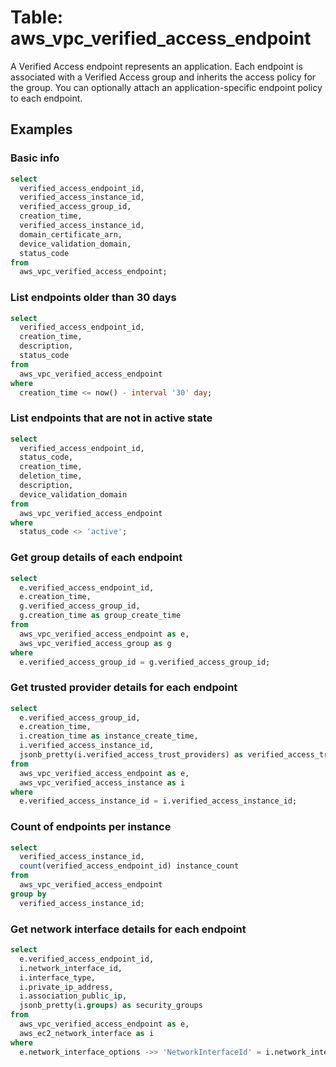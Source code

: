 # Table: aws_vpc_verified_access_endpoint

A Verified Access endpoint represents an application. Each endpoint is associated with a Verified Access group and inherits the access policy for the group. You can optionally attach an application-specific endpoint policy to each endpoint.

## Examples

### Basic info

```sql
select
  verified_access_endpoint_id,
  verified_access_instance_id,
  verified_access_group_id,
  creation_time,
  verified_access_instance_id,
  domain_certificate_arn,
  device_validation_domain,
  status_code
from
  aws_vpc_verified_access_endpoint;
```

### List endpoints older than 30 days

```sql
select
  verified_access_endpoint_id,
  creation_time,
  description,
  status_code
from
  aws_vpc_verified_access_endpoint
where
  creation_time <= now() - interval '30' day;
```

### List endpoints that are not in active state

```sql
select
  verified_access_endpoint_id,
  status_code,
  creation_time,
  deletion_time,
  description,
  device_validation_domain
from
  aws_vpc_verified_access_endpoint
where
  status_code <> 'active';
```

### Get group details of each endpoint

```sql
select
  e.verified_access_endpoint_id,
  e.creation_time,
  g.verified_access_group_id,
  g.creation_time as group_create_time
from
  aws_vpc_verified_access_endpoint as e,
  aws_vpc_verified_access_group as g
where
  e.verified_access_group_id = g.verified_access_group_id;
```

### Get trusted provider details for each endpoint

```sql
select
  e.verified_access_group_id,
  e.creation_time,
  i.creation_time as instance_create_time,
  i.verified_access_instance_id,
  jsonb_pretty(i.verified_access_trust_providers) as verified_access_trust_providers
from
  aws_vpc_verified_access_endpoint as e,
  aws_vpc_verified_access_instance as i
where
  e.verified_access_instance_id = i.verified_access_instance_id;
```

### Count of endpoints per instance

```sql
select
  verified_access_instance_id,
  count(verified_access_endpoint_id) instance_count
from
  aws_vpc_verified_access_endpoint
group by
  verified_access_instance_id;
```

### Get network interface details for each endpoint

```sql
select
  e.verified_access_endpoint_id,
  i.network_interface_id,
  i.interface_type,
  i.private_ip_address,
  i.association_public_ip,
  jsonb_pretty(i.groups) as security_groups
from
  aws_vpc_verified_access_endpoint as e,
  aws_ec2_network_interface as i
where
  e.network_interface_options ->> 'NetworkInterfaceId' = i.network_interface_id;
```